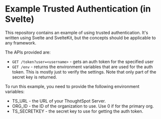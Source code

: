 # Example Trusted Authentication (in Svelte)

This repository contains an example of using trusted authentication.  It's written using Svelte and SvelteKit, but the concepts should be applicable to any framework.

The APIs provided are:

* `GET /token?user=<username>` - gets an auth token for the specified user
* `GET /env` - returns the environment variables that are used for the auth token.  This is mostly just to verify the settings.  Note that only part of the secret key is returned.

To run this example, you need to provide the following environment variables:
* TS_URL - the URL of your ThoughtSpot Server.
* ORG_ID - the ID of the organization to use.  Use 0 if for the primary org.
* TS_SECRETKEY - the secret key to use for getting the auth token.
